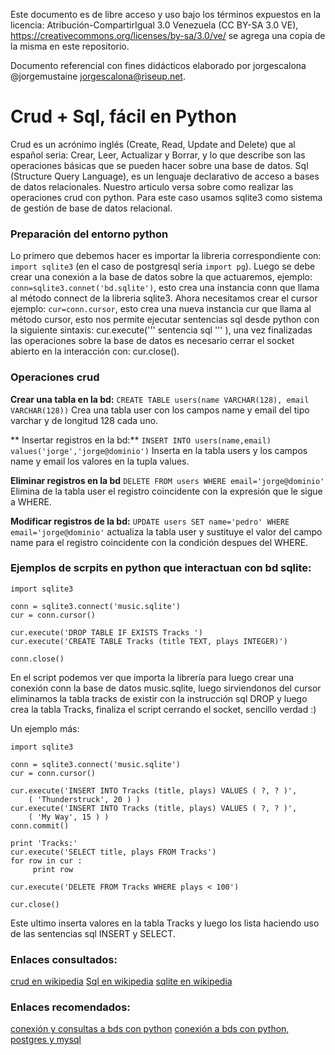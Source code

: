 Este documento es de libre acceso y uso bajo los términos expuestos en la licencia: Atribución-CompartirIgual 3.0 Venezuela (CC BY-SA 3.0 VE), https://creativecommons.org/licenses/by-sa/3.0/ve/ se agrega una copia de la misma en este repositorio.

Documento referencial con fines didácticos elaborado por jorgescalona @jorgemustaine jorgescalona@riseup.net.

Crud + Sql, fácil en Python
===========================

Crud es un acrónimo inglés (Create, Read, Update and Delete) que al español seria: Crear, Leer, Actualizar y Borrar, y lo que describe son las operaciones básicas que se pueden hacer sobre una base de datos. Sql (Structure Query Language), es un lenguaje declarativo de acceso a bases de datos relacionales. 
Nuestro articulo versa sobre como realizar las operaciones crud con python. Para este caso usamos sqlite3 como sistema de gestión de base de datos relacional.
### Preparación del entorno python

Lo primero que debemos hacer es importar la libreria correspondiente con: `import sqlite3` (en el caso de postgresql seria `import pg`).
Luego se debe crear una conexión a la base de datos sobre la que actuaremos, ejemplo: `conn=sqlite3.connet('bd.sqlite')`, esto crea una instancia conn que llama al método connect de la libreria sqlite3.
Ahora necesitamos crear el cursor ejemplo: `cur=conn.cursor`, esto crea una nueva instancia cur que llama al método cursor, esto nos permite ejecutar sentencias sql desde python con la siguiente sintaxis: cur.execute(''' sentencia sql ''' ), una vez finalizadas las operaciones sobre la base de datos es necesario cerrar el socket abierto en la interacción con: cur.close().

### Operaciones crud

**Crear una tabla en la bd:**
`CREATE TABLE users(name VARCHAR(128), email VARCHAR(128))`
Crea una tabla user con los campos name y email del tipo varchar y de longitud 128 cada uno.

** Insertar registros en la bd:**
`INSERT INTO users(name,email) values('jorge','jorge@dominio')`
Inserta en la tabla users y los campos name y email los valores en la tupla values.

**Eliminar registros en la bd** 
`DELETE FROM users WHERE email='jorge@dominio'`
Elimina de la tabla user el registro coincidente con la expresión que le sigue a WHERE.

**Modificar registros de la bd:**
`UPDATE users SET name='pedro' WHERE email='jorge@dominio'`
actualiza la tabla user y sustituye el valor del campo name para el registro coincidente con la condición despues del WHERE.

### Ejemplos de scrpits en python que interactuan con bd sqlite:

```
import sqlite3

conn = sqlite3.connect('music.sqlite')
cur = conn.cursor()

cur.execute('DROP TABLE IF EXISTS Tracks ')
cur.execute('CREATE TABLE Tracks (title TEXT, plays INTEGER)')

conn.close()

```

En el script podemos ver que importa la librería para luego crear una conexión conn la base de datos music.sqlite, luego sirviendonos del cursor eliminamos la tabla tracks de existir con la instrucción sql DROP y luego crea la tabla Tracks, finaliza el script cerrando el socket, sencillo verdad :)

Un ejemplo más:

```
import sqlite3

conn = sqlite3.connect('music.sqlite')
cur = conn.cursor()

cur.execute('INSERT INTO Tracks (title, plays) VALUES ( ?, ? )', 
    ( 'Thunderstruck', 20 ) )
cur.execute('INSERT INTO Tracks (title, plays) VALUES ( ?, ? )', 
    ( 'My Way', 15 ) )
conn.commit()

print 'Tracks:'
cur.execute('SELECT title, plays FROM Tracks')
for row in cur :
     print row

cur.execute('DELETE FROM Tracks WHERE plays < 100')

cur.close()

```
Este ultimo inserta valores en la tabla Tracks y luego los lista haciendo uso de las sentencias sql INSERT y SELECT.




### Enlaces consultados:

[crud en wikipedia](https://es.wikipedia.org/wiki/CRUD)
[Sql en wikipedia](https://es.wikipedia.org/wiki/SQL)
[sqlite en wikipedia](https://es.wikipedia.org/wiki/SQLite)

### Enlaces recomendados:

[conexión y consultas a bds con python](http://librosweb.es/libro/python/capitulo_12/conectarse_a_la_base_de_datos_y_ejecutar_consultas.html)
[conexión a bds con python, postgres y mysql](http://www.python.org.ar/wiki/DbApi)

